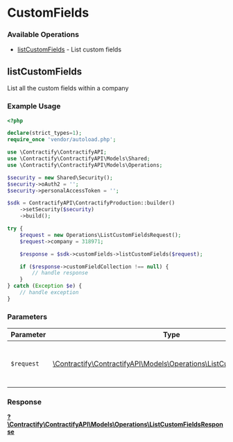 # CustomFields


### Available Operations

* [listCustomFields](#listcustomfields) - List custom fields

## listCustomFields

List all the custom fields within a company

### Example Usage

```php
<?php

declare(strict_types=1);
require_once 'vendor/autoload.php';

use \Contractify\ContractifyAPI;
use \Contractify\ContractifyAPI\Models\Shared;
use \Contractify\ContractifyAPI\Models\Operations;

$security = new Shared\Security();
$security->oAuth2 = '';
$security->personalAccessToken = '';

$sdk = ContractifyAPI\ContractifyProduction::builder()
    ->setSecurity($security)
    ->build();

try {
    $request = new Operations\ListCustomFieldsRequest();
    $request->company = 318971;

    $response = $sdk->customFields->listCustomFields($request);

    if ($response->customFieldCollection !== null) {
        // handle response
    }
} catch (Exception $e) {
    // handle exception
}
```

### Parameters

| Parameter                                                                                                                   | Type                                                                                                                        | Required                                                                                                                    | Description                                                                                                                 |
| --------------------------------------------------------------------------------------------------------------------------- | --------------------------------------------------------------------------------------------------------------------------- | --------------------------------------------------------------------------------------------------------------------------- | --------------------------------------------------------------------------------------------------------------------------- |
| `$request`                                                                                                                  | [\Contractify\ContractifyAPI\Models\Operations\ListCustomFieldsRequest](../../Models/Operations/ListCustomFieldsRequest.md) | :heavy_check_mark:                                                                                                          | The request object to use for the request.                                                                                  |


### Response

**[?\Contractify\ContractifyAPI\Models\Operations\ListCustomFieldsResponse](../../Models/Operations/ListCustomFieldsResponse.md)**

